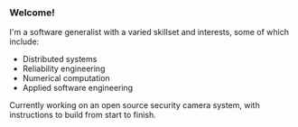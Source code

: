 ### Welcome!

I'm a software generalist with a varied skillset and interests, some of which include:

- Distributed systems
- Reliability engineering
- Numerical computation
- Applied software engineering

Currently working on an open source security camera system, with instructions to build from start to finish.
